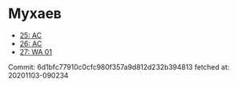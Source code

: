 # Мухаев
- [25: AC](25.md)
- [26: AC](26.md)
- [27: WA 01](27.md)

Commit: 6d1bfc77910c0cfc980f357a9d812d232b394813
 fetched at: 20201103-090234
